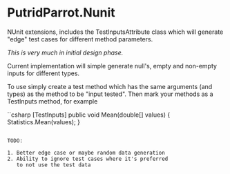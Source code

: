 # PutridParrot.Nunit

NUnit extensions, includes the TestInputsAttribute class which will generate "edge" test cases 
for different method parameters.

_This is very much in initial design phase._

Current implementation will simple generate null's, empty and non-empty inputs for different types.

To use simply create a test method which has the same arguments (and types) as the method to be 
"input tested". Then mark your methods as a TestInputs method, for example

``csharp
[TestInputs]
public void Mean(double[] values)
{
   Statistics.Mean(values);
}
```

TODO: 

1. Better edge case or maybe random data generation
2. Ability to ignore test cases where it's preferred 
   to not use the test data


